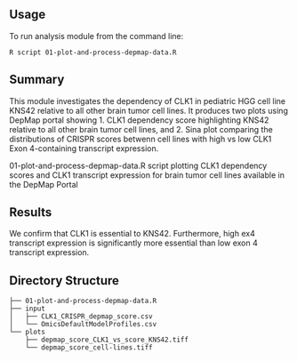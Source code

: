 ## Usage

To run analysis module from the command line:

```
R script 01-plot-and-process-depmap-data.R
```
## Summary
This module investigates the dependency of CLK1 in pediatric HGG cell line KNS42 relative to all other brain tumor cell lines. It produces two plots using DepMap portal showing 1. CLK1 dependency score highlighting KNS42 relative to all other brain tumor cell lines, and 2. Sina plot comparing the distributions of CRISPR scores betwenn cell lines with high vs low CLK1 Exon 4-containing transcript expression.

01-plot-and-process-depmap-data.R script plotting CLK1 dependency scores and CLK1 transcript expression for brain tumor cell lines available in the DepMap Portal

## Results
We confirm that CLK1 is essential to KNS42. Furthermore, high ex4 transcript expression is significantly more essential than low exon 4 transcript expression.

## Directory Structure
```
├── 01-plot-and-process-depmap-data.R
├── input
│   ├── CLK1_CRISPR_depmap_score.csv
│   └── OmicsDefaultModelProfiles.csv
└── plots
    ├── depmap_score_CLK1_vs_score_KNS42.tiff
    └── depmap_score_cell-lines.tiff
```
